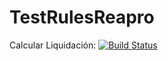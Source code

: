 
# TestRulesReapro

Calcular Liquidación: [![Build Status](https://travis-ci.org/rcronald/TestRulesReapro.svg?branch=master)](https://travis-ci.org/rcronald/TestRulesReapro.svg?branch=master)


